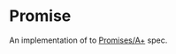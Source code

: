 Promise
=======

An implementation of to [Promises/A+](http://promises-aplus.github.io/promises-spec) spec.